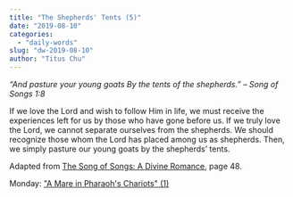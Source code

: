```yaml
---
title: "The Shepherds' Tents (5)"
date: "2019-08-10"
categories: 
  - "daily-words"
slug: "dw-2019-08-10"
author: "Titus Chu"
---
```


_“And pasture your young goats_ _By the tents of the shepherds.”_ _– Song of Songs 1:8_

If we love the Lord and wish to follow Him in life, we must receive the experiences left for us by those who have gone before us. If we truly love the Lord, we cannot separate ourselves from the shepherds. We should recognize those whom the Lord has placed among us as shepherds. Then, we simply pasture our young goats by the shepherds’ tents.

Adapted from [The Song of Songs: A Divine Romance](/song-of-songs-dr), page 48.

Monday: ["A Mare in Pharaoh's Chariots" (1)](/dw-2019-08-12)
